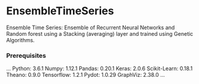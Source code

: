 # EnsembleTimeSeries
Ensemble Time Series: Ensemble of Recurrent Neural Networks and Random forest using a Stacking (averaging) layer and trained using Genetic Algorithms.

### Prerequisites

...
Python: 3.6.1
Numpy: 1.12.1
Pandas: 0.20.1
Keras: 2.0.6
Scikit-Learn: 0.18.1
Theano: 0.9.0
Tensorflow: 1.2.1
Pydot: 1.0.29
GraphViz: 2.38.0
...